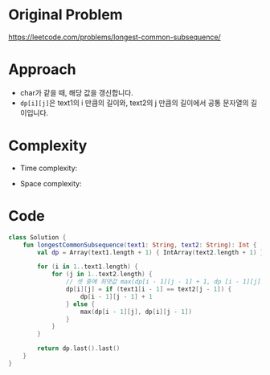 # Original Problem

https://leetcode.com/problems/longest-common-subsequence/

# Approach 

- char가 같을 때, 해당 값을 갱신합니다.
- `dp[i][j]`은 text1의 i 만큼의 길이와, text2의 j 만큼의 길이에서 공통 문자열의 길이입니다.


# Complexity

- Time complexity:

- Space complexity:

# Code

```kotlin
class Solution {
    fun longestCommonSubsequence(text1: String, text2: String): Int {
        val dp = Array(text1.length + 1) { IntArray(text2.length + 1) }

        for (i in 1..text1.length) {
            for (j in 1..text2.length) {
                // 셋 중에 최댓값 max(dp[i - 1][j - 1] + 1, dp [i - 1][j], dp[i][j - 1]) = dp[i][j]
                dp[i][j] = if (text1[i - 1] == text2[j - 1]) {
                    dp[i - 1][j - 1] + 1
                } else {
                    max(dp[i - 1][j], dp[i][j - 1])
                }
            }
        }

        return dp.last().last()
    }
}
```
